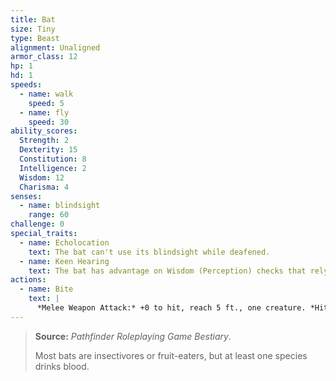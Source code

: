 ```yaml
---
title: Bat
size: Tiny
type: Beast
alignment: Unaligned
armor_class: 12
hp: 1
hd: 1
speeds:
  - name: walk
    speed: 5
  - name: fly
    speed: 30
ability_scores:
  Strength: 2
  Dexterity: 15
  Constitution: 8
  Intelligence: 2
  Wisdom: 12
  Charisma: 4
senses:
  - name: blindsight
    range: 60
challenge: 0
special_traits:
  - name: Echolocation
    text: The bat can't use its blindsight while deafened.
  - name: Keen Hearing
    text: The bat has advantage on Wisdom (Perception) checks that rely on hearing.
actions:
  - name: Bite
    text: |
      *Melee Weapon Attack:* +0 to hit, reach 5 ft., one creature. *Hit:* 1 piercing damage.
---
```


> **Source:** *Pathfinder Roleplaying Game Bestiary*.
>
> Most bats are insectivores or fruit-eaters, but at least one species drinks blood.
